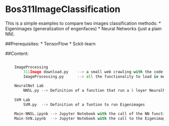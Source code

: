 # Bos311ImageClassification

This is a simple examples to compare two images classification methods: 
	* Eigenimages (generalization of engenfaces)
	* Neural Networks (just a plain NN). 

##Prerequisites:
	* TensorFlow 
	* Sckit-learn

##Content:  

```python

	ImageProcessing  
		311Image download.py 	--> a small web crawling with the code to download the images from Boston 311 repository  
		ImageProcessing.py 		--> all the functionality to load in memory and manipulate images  
  
	NeuralNet Lab  
		NN5L.py --> Definition of a function that run a 5 leyer NeuralNetwork.
	
	SVM Lab
		SVM.py 	--> Definition of a funtion to run Eigenimages

	Main-NN5L.ipynb --> Jupyter Notebook with the call of the NN function
	Main-SVN.ipynb 	--> Jupyter Notebook with the call to the Eigenimages clasification funtion
```